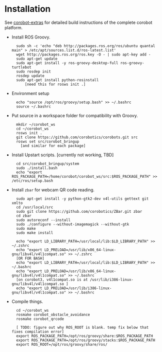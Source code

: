 # Installation

See [corobot-extras](https://github.com/corobotics/corobot-extras) for detailed build instructions of the complete corobot platform.

- Install ROS Groovy.

		sudo sh -c 'echo "deb http://packages.ros.org/ros/ubuntu quantal main" > /etc/apt/sources.list.d/ros-latest.list'
        wget http://packages.ros.org/ros.key -O - | sudo apt-key add -
        sudo apt-get update
        sudo apt-get install -y ros-groovy-desktop-full ros-groovy-turtlebot
		sudo rosdep init
		rosdep update
		sudo apt-get install python-rosinstall 
			[need this for rosws init .]
		
- Environment setup

		echo "source /opt/ros/groovy/setup.bash" >> ~/.bashrc
		source ~/.bashrc

- Put source in a workspace folder for compatibility with Groovy.

        mkdir ~/corobot_ws
        cd ~/corobot_ws
        rosws init .
        git clone https://github.com/corobotics/corobots.git src
        rosws set src/corobot_bringup
          [and similar for each package]

- Install Upstart scripts. [currently not working, TBD]

        cd src/corobot_bringup/system
        sudo ./install.bash
        echo "export ROS_PACKAGE_PATH=/home/corobot/corobot_ws/src:$ROS_PACKAGE_PATH" >> /etc/ros/setup.bash

- Install `zbar` for webcam QR code reading.

        sudo apt-get install -y python-gtk2-dev v4l-utils gettext git xmlto
        cd /usr/local/src
        sudo git clone https://github.com/corobotics/ZBar.git zbar
        cd zbar
        sudo autoreconf --install
        sudo ./configure --without-imagemagick --without-gtk
        sudo make
        sudo make install
        
        echo "export LD_LIBRARY_PATH=/usr/local/lib:$LD_LIBRARY_PATH" >> ~/.zshrc
        echo "export LD_PRELOAD=/usr/lib/x86_64-linux-gnu/libv4l/v4l1compat.so" >> ~/.zshrc
        [OR FOR BASH]
        echo "export LD_LIBRARY_PATH=/usr/local/lib:$LD_LIBRARY_PATH" >> ~/.bashrc
        echo "export LD_PRELOAD=/usr/lib/x86_64-linux-gnu/libv4l/v4l1compat.so" >> ~/.bashrc
        [on corobot3, v4l1compat.so is at /usr/lib/i386-linux-gnu/libv4l/v4l1compat.so ]
        echo "export LD_PRELOAD=/usr/lib/i386-linux-gnu/libv4l/v4l1compat.so" >> ~/.bashrc

		
- Compile things.

        cd ~/corobot_ws
        rosmake corobot_obstacle_avoidance
        rosmake corobot_qrcode
        
        [ TODO: figure out why ROS_ROOT is blank. temp fix below that fixes compilation error]
        export ROS_PACKAGE_PATH=/opt/ros/groovy/share:$ROS_PACKAGE_PATH
        export ROS_PACKAGE_PATH=/opt/ros/groovy/stacks:$ROS_PACKAGE_PATH
        export ROS_ROOT=/opt/ros/groovy/share/ros/
